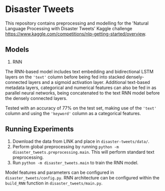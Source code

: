 # Disaster Tweets

This repository contains preprocessing and modelling for the 'Natural Language Processing with Disaster Tweets' Kaggle challenge https://www.kaggle.com/competitions/nlp-getting-started/overview.

## Models

1. RNN

The RNN-based model includes text embedding and bidirectional LSTM layers on the `'text'` column before being fed into stacked densely-connected layers and a sigmoid activation layer.
Additional text-based metadata layers, categorical and numerical features can also be fed in as parallel neural networks, being concatenated to the text RNN
model before the densely connected layers.

Tested with an accuracy of 77% on the test set, making use of the `'text'` column and using the `'keyword'` column as a categorical features.

## Running Experiments

1. Download the data from LINK and place in `disaster-tweets/data/`.
2. Perform global preprocessing by running `python -m disaster_tweets.preprocessing.main`. This will perform standard text preprocessing.
3. Run `python -m disaster_tweets.main` to train the RNN model. 

Model features and parameters can be configured in `disaster_tweets/config.py`. RNN architecture can be configured within the `build_RNN` function in 
`disaster_tweets/main.py`.
